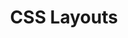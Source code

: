 ---
title: CSS Layouts
template: "course"
draft: false
slug: "/courses/CSS-Layouts/"
category: "CSS Fundamentals"
tags:
  - "Refactoring"
  - "CSS"
description: "Need help achieving the ideal layout for your feature? This course explains the various CSS layout modes and covers everything you need to create robust responsive webpages for all devices and sizes."
lessons: 
  - link: "layout-basics"
    title: "Layout Basics" 
    description: "Everything on a webpage is a rectangle! Discover the box model, positioning, floats, and more."
  - link: "flexbox"
    title: "Flexbox Layouts" 
    description: "Learn about the Flexbox layout module and media breakpoints to make dynamic responsive pages."
---
